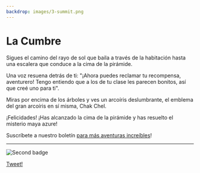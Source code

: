 ```yaml
---
backdrop: images/3-summit.png
---
```


# La Cumbre

Sigues el camino del rayo de sol que baila a través de la habitación hasta una escalera que conduce a la cima de la pirámide.

Una voz resuena detrás de ti: "¡Ahora puedes reclamar tu recompensa, aventurero! Tengo entiendo que a los de tu clase les parecen bonitos, así que creé uno para ti".

Miras por encima de los árboles y ves un arcoíris deslumbrante, el emblema del gran arcoíris en sí misma, Chak Chel.

¡Felicidades! ¡Has alcanzado la cima de la pirámide y has resuelto el misterio maya azure!

Suscríbete a nuestro boletín <a
           href = "https://azure.microsoft.com/resources/join-the-azure-developer-community?WT.mc_id=mayamystery-newsletter-jelooper"
           target = "_blank">para más aventuras increíbles</a>!

<hr class="m-5"/>

![Second badge](/AzureMayaMystery/images/badge3.png)

[Tweet!](https://twitter.com/intent/tweet?url=https%3A%2F%2Faka.ms/AzureMayaMystery&hashtags=AzureMayaMystery&text=I%20reached%20the%20summit%20of%20the%20Azure%20Maya%20Mystery%20pyramid!%20%20Discover%20the%20adventure!)
